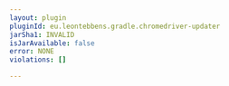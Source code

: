 ```yaml
---
layout: plugin
pluginId: eu.leontebbens.gradle.chromedriver-updater
jarSha1: INVALID
isJarAvailable: false
error: NONE
violations: []

---
```

